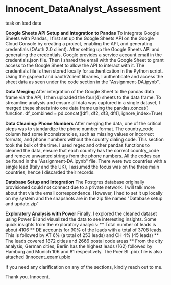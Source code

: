 # Innocent_DataAnalyst_Assessment
task on lead data


**Google Sheets API Setup and Integration to Pandas**
To integrate Google Sheets with Pandas, I first set up the Google Sheets API on the Google Cloud Console by creating a project, enabling the API, and generating credentials (OAuth 2.0 client). After setting up the Google Sheets API and generating the credentials, Google provides a service account email in the credentials.json file. Then I shared the email with the Google Sheet to grant access to the Google Sheet to allow the API to interact with it. The credentials file is then stored locally for authentication in the Python script. Using the gspread and oauth2client libraries, I authenticate and access the sheet data as seen under the code section in the "Assignment-DA.ipynb".


**Data Merging**
After integration of the Google Sheet to the pandas data frame via the API, I then uploaded the four(4) sheets to the data frame. To streamline analysis and ensure all data was captured in a single dataset, I merged these sheets into one data frame using the pandas.concat() function. 
df_combined = pd.concat([df1, df2, df3, df4], ignore_index=True)


**Data Cleaning: Phone Numbers**
After merging the data, one of the critical steps was to standardize the phone number format. The country_code column had some inconsistencies, such as missing values or incorrect formats, and phone numbers without the country dialing code. This section took the bulk of the time. I used regex and other pandas functions to cleaned the data, ensure that each country has the correct country_code and remove unwanted strings from the phone numbers. All the codes can be found in the "Assignment-DA.ipynb" file. There were two countries with a single lead (Italy and the UK), I assumed the focus was on the three main countries, hence I discarded their records.


**Database Setup and Integration**
The Postgres database originally provisioned could not connect due to a private network. I will talk more about that via the email correspondence. However, I had to set it up locally on my system and the snapshots are in the zip file names "Database setup and update.zip"


**Exploratory Analysis with Power**
Finally, I explored the cleaned dataset using Power BI and visualized the data to see interesting insights. Some quick insights from the exploratory analysis:
** Total number of leads is about 4106 
** DE accounts for 90% of the leads with a total of 3708 leads. This is followed by AT 6% (a total of 253 leads) and CH 4% (45 leads)
** The leads covered 1872 cities and 2666 postal code areas
** From the city analysis, German cities, Berlin has the highest leads (162) followed by Hamburg and Munich 106 and 81 respectively.
The Poer BI .pbix file is also attached (innocent_exam).pbix

If you need any clarification on any of the sections, kindly reach out to me.

Thank you.
Innocent.
